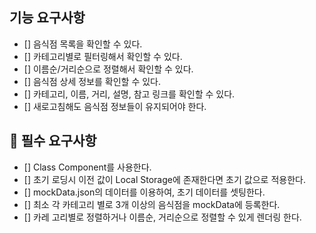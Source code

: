 ## 기능 요구사항

- [] 음식점 목록을 확인할 수 있다.
- [] 카테고리별로 필터링해서 확인할 수 있다.
- [] 이름순/거리순으로 정렬해서 확인할 수 있다.
- [] 음식점 상세 정보를 확인할 수 있다.
- [] 카테고리, 이름, 거리, 설명, 참고 링크를 확인할 수 있다.
- [] 새로고침해도 음식점 정보들이 유지되어야 한다.

## 📝 필수 요구사항

- [] Class Component를 사용한다.
- [] 초기 로딩시 이전 값이 Local Storage에 존재한다면 초기 값으로 적용한다.
- [] mockData.json의 데이터를 이용하여, 초기 데이터를 셋팅한다.
- [] 최소 각 카테고리 별로 3개 이상의 음식점을 mockData에 등록한다.
- [] 카레 고리별로 정렬하거나 이름순, 거리순으로 정렬할 수 있게 렌더링 한다.
